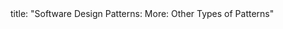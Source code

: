 <frontmatter>
title: "Software Design Patterns: More: Other Types of Patterns"
</frontmatter>

<include src="unit-inPage-asFlat.md" boilerplate />